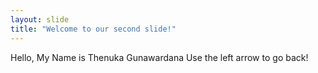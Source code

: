 ```yaml
---
layout: slide
title: "Welcome to our second slide!"
---
```

Hello, My Name is Thenuka Gunawardana
Use the left arrow to go back!
